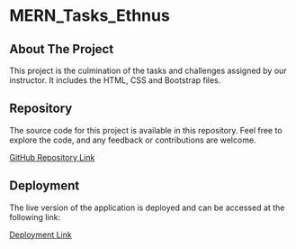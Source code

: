 # MERN_Tasks_Ethnus

## About The Project
This project is the culmination of the tasks and challenges assigned by our instructor. It includes the HTML, CSS and Bootstrap files.

## Repository

The source code for this project is available in this repository. Feel free to explore the code, and any feedback or contributions are welcome.

[GitHub Repository Link](#)

## Deployment

The live version of the application is deployed and can be accessed at the following link:

[Deployment Link](#)




